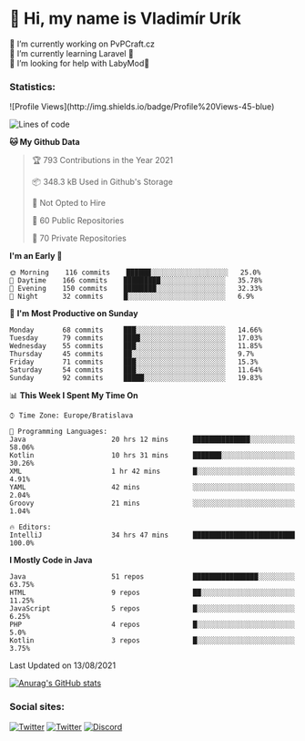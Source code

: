 <h1> 👋 Hi, my name is Vladimír Urík</h1>
<p>
 🔭 I’m currently working on PvPCraft.cz<br>
 🌱 I’m currently learning Laravel 💙<br>
 🤔 I’m looking for help with LabyMod💝<br>
</p>
<h3>Statistics:</h3>
<!--START_SECTION:waka-->
![Profile Views](http://img.shields.io/badge/Profile%20Views-45-blue)

![Lines of code](https://img.shields.io/badge/From%20Hello%20World%20I%27ve%20Written-4.0%20million%20lines%20of%20code-blue)

**🐱 My Github Data** 

> 🏆 793 Contributions in the Year 2021
 > 
> 📦 348.3 kB Used in Github's Storage 
 > 
> 🚫 Not Opted to Hire
 > 
> 📜 60 Public Repositories 
 > 
> 🔑 70 Private Repositories  
 > 
**I'm an Early 🐤** 

```text
🌞 Morning    116 commits    ██████░░░░░░░░░░░░░░░░░░░   25.0% 
🌆 Daytime    166 commits    █████████░░░░░░░░░░░░░░░░   35.78% 
🌃 Evening    150 commits    ████████░░░░░░░░░░░░░░░░░   32.33% 
🌙 Night      32 commits     █░░░░░░░░░░░░░░░░░░░░░░░░   6.9%

```
📅 **I'm Most Productive on Sunday** 

```text
Monday       68 commits     ███░░░░░░░░░░░░░░░░░░░░░░   14.66% 
Tuesday      79 commits     ████░░░░░░░░░░░░░░░░░░░░░   17.03% 
Wednesday    55 commits     ███░░░░░░░░░░░░░░░░░░░░░░   11.85% 
Thursday     45 commits     ██░░░░░░░░░░░░░░░░░░░░░░░   9.7% 
Friday       71 commits     ███░░░░░░░░░░░░░░░░░░░░░░   15.3% 
Saturday     54 commits     ███░░░░░░░░░░░░░░░░░░░░░░   11.64% 
Sunday       92 commits     █████░░░░░░░░░░░░░░░░░░░░   19.83%

```


📊 **This Week I Spent My Time On** 

```text
⌚︎ Time Zone: Europe/Bratislava

💬 Programming Languages: 
Java                     20 hrs 12 mins      ██████████████░░░░░░░░░░░   58.06% 
Kotlin                   10 hrs 31 mins      ███████░░░░░░░░░░░░░░░░░░   30.26% 
XML                      1 hr 42 mins        █░░░░░░░░░░░░░░░░░░░░░░░░   4.91% 
YAML                     42 mins             ░░░░░░░░░░░░░░░░░░░░░░░░░   2.04% 
Groovy                   21 mins             ░░░░░░░░░░░░░░░░░░░░░░░░░   1.04%

🔥 Editors: 
IntelliJ                 34 hrs 47 mins      █████████████████████████   100.0%

```

**I Mostly Code in Java** 

```text
Java                     51 repos            ████████████████░░░░░░░░░   63.75% 
HTML                     9 repos             ██░░░░░░░░░░░░░░░░░░░░░░░   11.25% 
JavaScript               5 repos             █░░░░░░░░░░░░░░░░░░░░░░░░   6.25% 
PHP                      4 repos             █░░░░░░░░░░░░░░░░░░░░░░░░   5.0% 
Kotlin                   3 repos             █░░░░░░░░░░░░░░░░░░░░░░░░   3.75%

```



 Last Updated on 13/08/2021
<!--END_SECTION:waka-->

[![Anurag's GitHub stats](https://github-readme-stats.vercel.app/api?username=vladimir-urik)](https://github.com/anuraghazra/github-readme-stats)

<h3>Social sites:</h3>
<p><a href="https://twitter.com/GGGEDR" target="_blank"><img alt="Twitter" src="https://img.shields.io/badge/twitter-%231DA1F2.svg?&style=for-the-badge&logo=twitter&logoColor=white" /></a> <a href="https://www.reddit.com/user/GGGEDR" target="_blank"><img alt="Twitter" src="https://img.shields.io/badge/reddit-%23FE6262.svg?&style=for-the-badge&logo=reddit&logoColor=white" /></a> <a href="https://discord.com/users/535708984959827978" target="_blank"><img alt="Discord" src="https://img.shields.io/badge/discord-%235865f2.svg?&style=for-the-badge&logo=discord&logoColor=white" />
</p>
